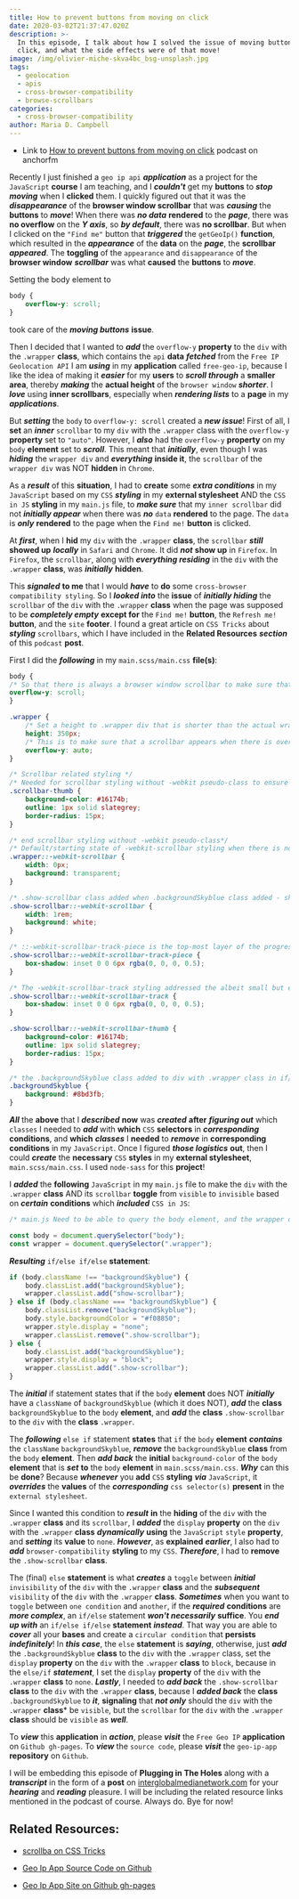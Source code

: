 ```yaml
---
title: How to prevent buttons from moving on click
date: 2020-03-02T21:37:47.020Z
description: >-
  In this episode, I talk about how I solved the issue of moving buttons on
  click, and what the side effects were of that move!
image: /img/olivier-miche-skva4bc_bsg-unsplash.jpg
tags:
  - geolocation
  - apis
  - cross-browser-compatibility
  - browse-scrollbars
categories:
  - cross-browser-compatibility
author: Maria D. Campbell
---
```

- Link to [How to prevent buttons from moving on click](https://anchor.fm/maria-campbell/episodes/How-to-prevent-buttons-from-moving-on-click-eb71ic) podcast on anchorfm

Recently I just finished a `geo ip api` ***application*** as a project for the `JavaScript` **course** I am teaching, and I ***couldn't*** get my **buttons** to ***stop moving*** when I **clicked** them. I quickly figured out that it was the ***disappearance*** of the **browser window scrollbar** that was ***causing*** the **buttons** to ***move***! When there was ***no data*** **rendered** to the ***page***, there was **no overflow** on the ***Y axis***, so ***by default***, there was **no scrollbar**. But when I clicked on the `"Find me"` button that ***triggered*** the `getGeoIp()` **function**, which resulted in the ***appearance*** of the **data** on the ***page***, the **scrollbar** ***appeared***. The **toggling** of the `appearance` and `disappearance` of the **browser window** ***scrollbar*** was what **caused** the **buttons** to ***move***.

Setting the body element to

```css
body {
    overflow-y: scroll;
}
```
took care of the ***moving buttons*** **issue**. 

Then I decided that I wanted to ***add*** the `overflow-y` **property** to the `div` with the `.wrapper` **class**, which contains the `api` **data** ***fetched*** from the `Free IP Geolocation API` I am ***using*** in my **application** called `free-geo-ip`, because I like the idea of making it ***easier*** for my **users** to ***scroll through*** a **smaller area**, thereby ***making*** the **actual height** of the `browser window` ***shorter***. I ***love*** using **inner scrollbars**, especially when ***rendering lists*** to a **page** in my ***applications***.

But ***setting*** the `body` to `overflow-y: scroll` created a ***new issue***! First of all, I **set** an ***inner*** `scrollbar` to my `div` with the `.wrapper` class with the `overflow-y` **property** set to `"auto"`. However, I ***also*** had the `overflow-y` **property** on my `body` **element** set to ***scroll***. This meant that ***initially***, even though I was ***hiding*** the `wrapper div` and ***everything*** **inside it**, the `scrollbar` of the `wrapper div` was NOT **hidden** in `Chrome`.

As a ***result*** of this **situation**, I had to **create** some ***extra conditions*** in my `JavaScript` based on my `CSS` ***styling*** in my **external stylesheet** AND the `CSS in JS` **styling** in my `main.js` file, to ***make sure*** that my `inner scrollbar` did not ***initially appear*** when there was ***no*** `data` **rendered** to the page. The `data` is ***only*** **rendered** to the page when the `Find me!` **button** is clicked.

At ***first***, when I **hid** my `div` with the `.wrapper` **class**, the `scrollbar` ***still*** **showed up** ***locally*** in `Safari` and `Chrome`. It did ***not*** **show up** in `Firefox`. In `Firefox`, the `scrollbar`, along with ***everything residing*** in the  `div` with the `.wrapper` **class**, was ***initially*** **hidden**.

This ***signaled*** **to me** that I would ***have*** to **do** some `cross-browser compatibility styling`. So I ***looked into*** the **issue** of ***initially hiding*** the `scrollbar` of the `div` with the `.wrapper` **class** when the page was supposed to be ***completely empty*** **except for** the `Find me!` **button**, the `Refresh me!` **button**, and the `site` **footer**. I found a great article on `CSS Tricks` about ***styling*** `scrollbars`, which I have included in the **Related Resources** ***section*** of this `podcast` **post**.

First I did the ***following*** in my `main.scss/main.css` **file(s)**:

```css
body {
/* So that there is always a browser window scrollbar to make sure that the find me and refresh me buttons do not move on click. */
overflow-y: scroll;
}

.wrapper {
	/* Set a height to .wrapper div that is shorter than the actual wrapper div height when the data is rendered to the page, to ensure that there will always be overflow on the Y axis when the data renders to the page. */
	height: 350px;
	/* This is to make sure that a scrollbar appears when there is overflow on the Y axis. */
	overflow-y: auto;
}

/* Scrollbar related styling */
/* Needed for scrollbar styling without -webkit pseudo-class to ensure that the scrollbar-thumb styling is applied to the .wrapper div */
.scrollbar-thumb {
	background-color: #16174b;
	outline: 1px solid slategrey;
	border-radius: 15px;
}

/* end scrollbar styling without -webkit pseudo-class*/
/* Default/starting state of -webkit-scrollbar styling when there is no data on the page - hides the scrollbar */
.wrapper::-webkit-scrollbar {
	width: 0px;
	background: transparent;
}

/* .show-scrollbar class added when .backgroundSkyblue class added - shows the scrollbar for the .wrapper class */
.show-scrollbar::-webkit-scrollbar {
	width: 1rem;
	background: white;
}

/* ::-webkit-scrollbar-track-piece is the top-most layer of the progress bar not covered by the draggable scrolling element (thumb). */
.show-scrollbar::-webkit-scrollbar-track-piece {
	box-shadow: inset 0 0 6px rgba(0, 0, 0, 0.5);
}

/* The -webkit-scrollbar-track styling addressed the albeit small but empty apace below the scrollbar progress bar. */
.show-scrollbar::-webkit-scrollbar-track {
	box-shadow: inset 0 0 6px rgba(0, 0, 0, 0.5);
}

.show-scrollbar::-webkit-scrollbar-thumb {
	background-color: #16174b;
	outline: 1px solid slategrey;
	border-radius: 15px;
}

/* the .backgroundSkyblue class added to div with .wrapper class in if/else statement if there is no .backgroundSkyblue class present. Causes switch from initial default orange background color to sky blue background color. And when the background is sky blue, the div.wrapper scrollbar appears. */
.backgroundSkyblue {
	background: #8bd3fb;
}
```

***All*** the **above** that I ***described*** **now** was ***created*** **after** ***figuring out*** which `classes` I needed to ***add*** with **which** `CSS` **selectors** in ***corresponding*** **conditions**, and **which** ***classes*** I **needed** to ***remove*** in **corresponding conditions** in my `JavaScript`. Once I figured ***those logistics*** **out**, then I could ***create*** the **necessary** `CSS` **styles** in my **external stylesheet**, `main.scss/main.css`. I used `node-sass` for this **project**!

I ***added*** the **following** `JavaScript` in my `main.js` file to make the `div` with the `.wrapper` **class** AND its `scrollbar` **toggle** from `visible` to `invisible` based on ***certain*** **conditions** which ***included*** `CSS in JS`:

```javascript
/* main.js Need to be able to query the body element, and the wrapper div with a class of ".wrapper". */

const body = document.querySelector("body");
const wrapper = document.querySelector(".wrapper");
```
***Resulting*** `if/else if/else` **statement**:

```javascript
if (body.className !== "backgroundSkyblue") {
	body.classList.add("backgroundSkyblue");
	wrapper.classList.add("show-scrollbar");
} else if (body.className === "backgroundSkyblue") {
	body.classList.remove("backgroundSkyblue");
	body.style.backgroundColor = "#f08850";
	wrapper.style.display = "none";
	wrapper.classList.remove(".show-scrollbar");
} else {
	body.classList.add("backgroundSkyblue");
	wrapper.style.display = "block";
	wrapper.classList.add(".show-scrollbar");
}
```
The ***initial*** if statement states that if the `body` **element** does NOT ***initially*** have a `className` of `backgroundSkyblue` (which it does NOT), ***add*** the **class** `backgroundSkyblue` to the `body` **element**, and ***add*** the **class** `.show-scrollbar` to the `div` with the **class** `.wrapper`.

The ***following*** `else if` statement **states** that `if` the `body` **element** ***contains*** the `className` `backgroundSkyblue`, ***remove*** the `backgroundSkyblue` **class** from the `body` **element**. Then ***add back*** the **initial** `background-color` of the `body` **element** that is ***set*** **to** the `body` **element** in `main.scss/main.css`. ***Why*** can this be **done**? Because ***whenever*** you **add** `CSS` **styling** ***via*** `JavaScript`, it ***overrides*** the **values** of the ***corresponding*** `css selector(s)` **present** in the `external stylesheet`.

Since I wanted this condition to ***result*** **in** the **hiding** of the `div` with the `.wrapper` **class** and its `scrollbar`, I ***added*** the `display` **property** on the `div` with the `.wrapper` **class** ***dynamically*** **using** the `JavaScript` `style` **property**, and ***setting*** its **value** to `none`. ***However***, as **explained** ***earlier***, I also had to ***add*** `browser-compatibility` **styling** to my `CSS`. ***Therefore***, I had to **remove** the `.show-scrollbar` **class**.

The (final) `else` **statement** is what ***creates*** a `toggle` between ***initial*** `invisibility` of the `div` with the `.wrapper` **class** and the ***subsequent*** `visibility` of the `div` with the `.wrapper` **class**. ***Sometimes*** when you want to `toggle` between `one condition` and `another`, if the ***required*** **conditions** are ***more complex***,  an `if/else` statement ***won't necessarily*** **suffice**. You ***end up with*** an `if/else if/else` **statement** ***instead***. That way you are able to ***cover*** all your **bases** and create a `circular condition` that **persists** ***indefinitely***! In ***this case***, the `else` **statement** is ***saying***, otherwise, just ***add*** the `.backgroundSkyblue` **class** to the `div` with the `.wrapper` class, set the `display` **property** on the `div` with the `.wrapper` **class** to `block`, because in the `else/if` ***statement***, I set the `display` **property** of the `div` with the `.wrapper` **class**  to `none`. ***Lastly***, I needed to ***add back*** the `.show-scrollbar` **class** to the `div` with the `.wrapper` **class**, because I ***added back*** the **class** `.backgroundSkyblue` to ***it***, **signaling** that ***not only*** should the `div` with the `.wrapper` **class*** be `visible`,  but the `scrollbar` for the  `div` with the `.wrapper` **class** should be `visible` as ***well***.

To ***view*** this **application** in ***action***, please ***visit*** the `Free Geo IP` **application** on `Github gh-pages`. To ***view*** the `source code`, please ***visit*** the `geo-ip-app` **repository** on `Github`.

I will be embedding this episode of **Plugging in The Holes** along with a ***transcript*** in the form of a **post** on [interglobalmedianetwork.com](https://www.interglobalmedianetwork.com/) for your ***hearing*** and ***reading*** pleasure. I will be including the related resource links mentioned in the podcast of course. Always do. Bye for now!

## Related Resources:

- [scrollba on CSS Tricks](https://css-tricks.com/almanac/properties/s/scrollbar/)

- [Geo Ip App Source Code on Github](https://github.com/interglobalmedia/geo-ip-app)

- [Geo Ip App Site on Github gh-pages](https://interglobalmedia.github.io/geo-ip-app/)










